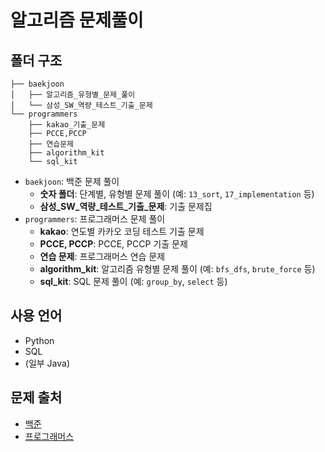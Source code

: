 # 알고리즘 문제풀이

## 폴더 구조
~~~
├── baekjoon
│   ├── 알고리즘_유형별_문제_풀이
│   └── 삼성_SW_역량_테스트_기출_문제
└── programmers
    ├── kakao_기출_문제
    ├── PCCE,PCCP
    ├── 연습문제
    ├── algorithm_kit
    └── sql_kit
~~~

- `baekjoon`: 백준 문제 풀이
  - **숫자 폴더**: 단계별, 유형별 문제 풀이 (예: `13_sort`, `17_implementation` 등)
  - **삼성_SW_역량_테스트_기출_문제**: 기출 문제집
- `programmers`: 프로그래머스 문제 풀이
  - **kakao**: 연도별 카카오 코딩 테스트 기출 문제
  - **PCCE, PCCP**: PCCE, PCCP 기출 문제
  - **연습 문제**: 프로그래머스 연습 문제
  - **algorithm_kit**: 알고리즘 유형별 문제 풀이 (예: `bfs_dfs`, `brute_force` 등)
  - **sql_kit**: SQL 문제 풀이 (예: `group_by`, `select` 등)


## 사용 언어
- Python
- SQL
- (일부 Java)

## 문제 출처
- [백준](https://www.acmicpc.net/)
- [프로그래머스](https://programmers.co.kr/)